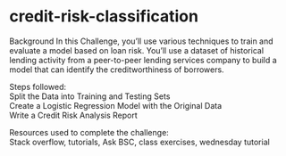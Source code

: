 # credit-risk-classification    

Background
In this Challenge, you’ll use various techniques to train and evaluate a model based on loan risk. You’ll use a dataset of historical lending activity from a peer-to-peer lending services company to build a model that can identify the creditworthiness of borrowers.    

Steps followed:    
Split the Data into Training and Testing Sets    
Create a Logistic Regression Model with the Original Data    
Write a Credit Risk Analysis Report    

Resources used to complete the challenge:    
Stack overflow, tutorials, Ask BSC, class exercises, wednesday tutorial   
